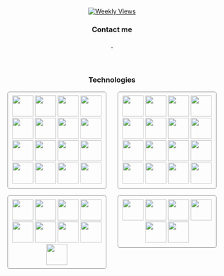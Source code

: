 <div align="center">
  <p>
    <img src="https://readme-typing-svg.demolab.com?font=Ubuntu&weight=500&size=26&duration=2500&pause=1000&center=true&vCenter=true&random=false&width=435&lines=Welcome;Willkommen;Ho%C5%9F+geldiniz;Benvenuto;Bienvenido" alt="">
  </p>
  <p>
    <a href="https://github.com/hasangurbuzz/visitWidget">
      <img src="https://visit-widget.vercel.app/api?username=hasangurbuz&content=Weekly%20Views" alt="Weekly Views">
    </a>
  </p>

### Contact me

<a href="mailto:“hasgrbz@gmail.com">
    <img src="https://skillicons.dev/icons?i=gmail" alt="">
</a>
<a href="https://www.linkedin.com/in/hasan-gürbüz">
    <img src="https://skillicons.dev/icons?i=linkedin" alt="">
</a>



# 
<a>
    <img src="https://github-readme-stats.vercel.app/api/top-langs/?username=anuraghazra&layout=compact" alt="">
</a>


### Technologies

<div style="display: flex; justify-content: space-around;">

<div style="width: 45%;">
    <div style="border: solid gray 1px; padding: 0.5rem; border-radius: 5px">
        <img width="48" src="https://user-images.githubusercontent.com/25181517/183890595-779a7e64-3f43-4634-bad2-eceef4e80268.png"  alt=""/>
        <img width="48" src="https://user-images.githubusercontent.com/25181517/183897015-94a058a6-b86e-4e42-a37f-bf92061753e5.png"  alt=""/>
        <img width="48" src="https://skillicons.dev/icons?i=next"  alt=""/>
        <img width="48" src="https://user-images.githubusercontent.com/25181517/192158954-f88b5814-d510-4564-b285-dff7d6400dad.png"  alt=""/>
        <img width="48" src="	https://user-images.githubusercontent.com/25181517/183898674-75a4a1b1-f960-4ea9-abcb-637170a00a75.png"  alt=""/>
        <img width="48" src="https://skillicons.dev/icons?i=js"  alt=""/>
        <img width="48" src="https://skillicons.dev/icons?i=ts"  alt=""/>
        <img width="48" src="https://skillicons.dev/icons?i=remix"  alt=""/>
        <img width="48" src="https://skillicons.dev/icons?i=nodejs"  alt=""/>
        <img width="48" src="	https://user-images.githubusercontent.com/25181517/192158956-48192682-23d5-4bfc-9dfb-6511ade346bc.png"  alt=""/>
        <img width="48" src="https://skillicons.dev/icons?i=styledcomponents"  alt=""/>
        <img width="48" src="https://user-images.githubusercontent.com/25181517/202896760-337261ed-ee92-4979-84c4-d4b829c7355d.png"  alt=""/>
        <img width="48" src="https://user-images.githubusercontent.com/25181517/183898054-b3d693d4-dafb-4808-a509-bab54cf5de34.png"  alt=""/>
        <img height="48" src="https://user-images.githubusercontent.com/25181517/121401671-49102800-c959-11eb-9f6f-74d49a5e1774.png"  alt=""/>
        <img height="48" src="https://user-images.githubusercontent.com/25181517/183049794-a3dfaddd-22ee-4ffe-b0b4-549ccd4879f9.png"  alt=""/>
        <img height="48" src="https://user-images.githubusercontent.com/25181517/187896150-cc1dcb12-d490-445c-8e4d-1275cd2388d6.png"  alt=""/>
    </div>
     <div style="margin-top: 15px; border: solid gray 1px; padding: 0.5rem; border-radius: 5px">
        <img width="48" src="https://user-images.githubusercontent.com/25181517/183896128-ec99105a-ec1a-4d85-b08b-1aa1620b2046.png" alt="">
        <img width="48" src="https://user-images.githubusercontent.com/25181517/183569191-f32cdf03-673f-4ae3-809b-3a8b376bb8a2.png" alt="">
        <img width="48" src="https://user-images.githubusercontent.com/25181517/189716855-2c69ca7a-5149-4647-936d-780610911353.png" alt="">
        <img width="48" src="https://user-images.githubusercontent.com/25181517/182884177-d48a8579-2cd0-447a-b9a6-ffc7cb02560e.png" alt="">
        <img width="48" src="https://user-images.githubusercontent.com/25181517/117208736-bdedc080-adf5-11eb-912f-61c7d43705f6.png" alt="">
        <img width="48" src="https://user-images.githubusercontent.com/25181517/117208740-bfb78400-adf5-11eb-97bb-09072b6bedfc.png" alt="">
        <img width="48" src="https://skillicons.dev/icons?i=sqlite" alt="">
        <img height="48" src="https://seekicon.com/free-icon-download/realm_2.svg" alt="">
        <img height="48" src="https://github.com/marwin1991/profile-technology-icons/assets/19180175/3b371807-db7c-45b4-8720-c0cfc901680a" alt="">
    </div>

</div>

<div style="width: 45%;">
    <div style="border: solid gray 1px; padding: 0.5rem; border-radius: 5px">
        <img width="48" src="https://user-images.githubusercontent.com/25181517/117201156-9a724800-adec-11eb-9a9d-3cd0f67da4bc.png"  alt=""/>
        <img width="48" src="https://user-images.githubusercontent.com/25181517/117269608-b7dcfb80-ae58-11eb-8e66-6cc8753553f0.png"  alt=""/>
        <img width="48" src="https://user-images.githubusercontent.com/25181517/117201470-f6d56780-adec-11eb-8f7c-e70e376cfd07.png"  alt=""/>
        <img width="48" src="https://user-images.githubusercontent.com/25181517/185062810-7ee0c3d2-17f2-4a98-9d8a-a9576947692b.png"  alt=""/>
        <img width="48" src="https://user-images.githubusercontent.com/25181517/183891303-41f257f8-6b3d-487c-aa56-c497b880d0fb.png"  alt=""/>
        <img width="48" src="https://user-images.githubusercontent.com/25181517/117207242-07d5a700-adf4-11eb-975e-be04e62b984b.png"  alt=""/>
        <img width="48" src="https://user-images.githubusercontent.com/25181517/117207493-49665200-adf4-11eb-808e-a9c0fcc2a0a0.png"  alt=""/>
        <img width="48" src="https://user-images.githubusercontent.com/25181517/183891673-32824908-bc5d-44f8-8f72-f0415822404a.png"  alt=""/>
        <img width="48" src="https://user-images.githubusercontent.com/25181517/117533873-484d4480-afef-11eb-9fad-67c8605e3592.png"  alt=""/>
        <img width="48" src="https://user-images.githubusercontent.com/25181517/183892181-ad32b69e-3603-418c-b8e7-99e976c2a784.png"  alt=""/>
        <img width="48" src="https://user-images.githubusercontent.com/25181517/190229463-87fa862f-ccf0-48da-8023-940d287df610.png"  alt=""/>
        <img width="48" src="https://user-images.githubusercontent.com/25181517/183894676-137319b5-1364-4b6a-ba4f-e9fc94ddc4aa.png"  alt=""/>
        <img height="48" src="https://user-images.githubusercontent.com/25181517/186711335-a3729606-5a78-4496-9a36-06efcc74f800.png"  alt=""/>
        <img width="48" src="https://skillicons.dev/icons?i=kafka"  alt=""/>
        <img width="48" src="https://user-images.githubusercontent.com/25181517/182884894-d3fa6ee0-f2b4-4960-9961-64740f533f2a.png"  alt=""/>
        <img width="48" src="https://github.com/marwin1991/profile-technology-icons/assets/136815194/50342602-8025-4030-b492-550f2eaa4073"  alt=""/>
    </div>
    <div style="margin-top: 15px; border: solid gray 1px; padding: 0.5rem; border-radius: 5px">
        <img height="48" src="https://user-images.githubusercontent.com/25181517/192108890-200809d1-439c-4e23-90d3-b090cf9a4eea.png" alt="">
        <img height="48" src="https://user-images.githubusercontent.com/25181517/192108893-b1eed3c7-b2c4-4e1c-9e9f-c7e83637b33d.png" alt="">
        <img height="48" src="https://user-images.githubusercontent.com/25181517/192108895-20dc3343-43e3-4a54-a90e-13a4abbc57b9.png" alt="">
        <img height="48" src="https://user-images.githubusercontent.com/25181517/192108891-d86b6220-e232-423a-bf5f-90903e6887c3.png" alt="">
        <img height="48" src="https://user-images.githubusercontent.com/25181517/192108892-6e9b5cdf-4e35-4a70-ad9a-801a93a07c1c.png" alt="">
        <img height="48" src="https://user-images.githubusercontent.com/25181517/192109061-e138ca71-337c-4019-8d42-4792fdaa7128.png" alt="">
    </div>

</div>

</div>

</div>

